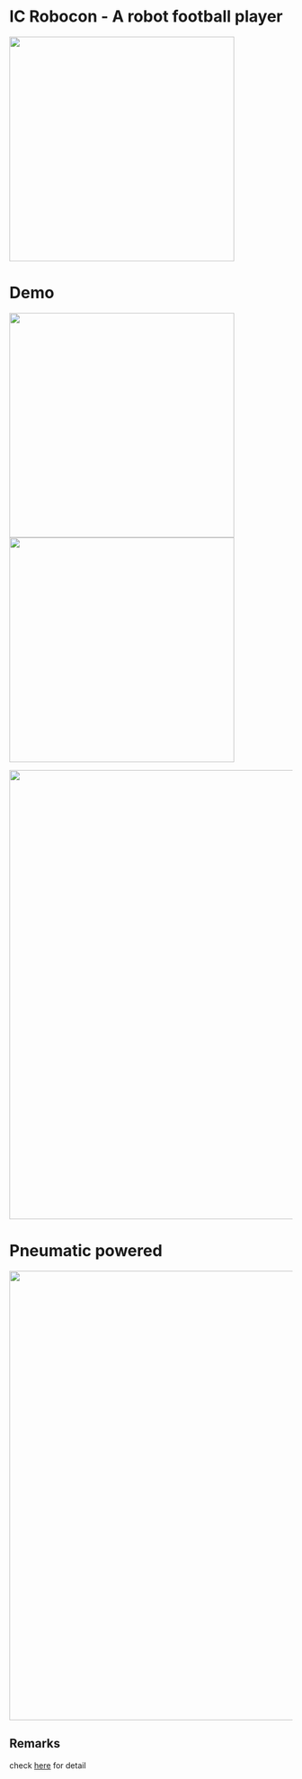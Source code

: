 # IC Robocon - A robot football player

<img src="https://github.com/maggielovedd/ic-robocon/blob/main/doc/IMG_20200807_142925.jpg" width="400" alt="">

# Demo

<img src="https://github.com/maggielovedd/ic-robocon/blob/main/doc/3.gif" width="400" alt=""> <img src="https://github.com/maggielovedd/ic-robocon/blob/main/doc/2.gif" width="400" alt="">

<img src="https://github.com/maggielovedd/ic-robocon/blob/main/doc/4.gif" width="800" alt="">

# Pneumatic powered

<img src="https://github.com/maggielovedd/ic-robocon/blob/main/doc/1.gif" width="800" alt="">  

## Remarks
check [here](https://github.com/maggielovedd/ic-robocon/blob/main/doc/IC382%20Final%20Presentations.pdf) for detail
